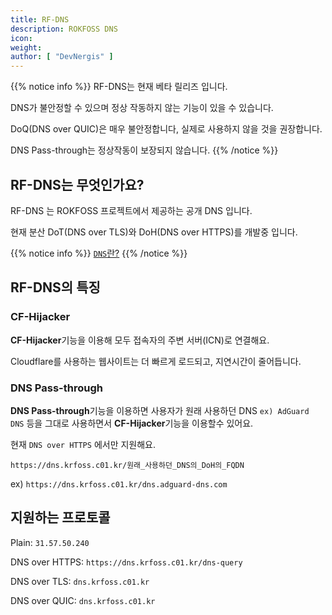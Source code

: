 ```yaml
---
title: RF-DNS
description: ROKFOSS DNS
icon:
weight:
author: [ "DevNergis" ]
---
```


{{% notice info %}}
RF-DNS는 현재 베타 릴리즈 입니다.

DNS가 불안정할 수 있으며 정상 작동하지 않는 기능이 있을 수 있습니다.

DoQ(DNS over QUIC)은 매우 불안정합니다, 실제로 사용하지 않을 것을 권장합니다.

DNS Pass-through는 정상작동이 보장되지 않습니다.
{{% /notice %}}

## RF-DNS는 무엇인가요?

RF-DNS 는 ROKFOSS 프로젝트에서 제공하는 공개 DNS 입니다.

현재 분산 DoT(DNS over TLS)와 DoH(DNS over HTTPS)를 개발중 입니다.

{{% notice info %}}
[`DNS`란?](https://www.cloudflare.com/ko-kr/learning/dns/what-is-dns/)
{{% /notice %}}

## RF-DNS의 특징

### CF-Hijacker

**CF-Hijacker**기능을 이용해 모두 접속자의 주변 서버(ICN)로 연결해요.

Cloudflare를 사용하는 웹사이트는 더 빠르게 로드되고, 지연시간이 줄어듭니다.

### DNS Pass-through

**DNS Pass-through**기능을 이용하면 사용자가 원래 사용하던 DNS `ex) AdGuard DNS` 등을 그대로 사용하면서 **CF-Hijacker**기능을 이용할수 있어요.

현재 `DNS over HTTPS` 에서만 지원해요.

`https://dns.krfoss.c01.kr/원래_사용하던_DNS의_DoH의_FQDN`

ex) `https://dns.krfoss.c01.kr/dns.adguard-dns.com`

## 지원하는 프로토콜

Plain: `31.57.50.240`

DNS over HTTPS: `https://dns.krfoss.c01.kr/dns-query`

DNS over TLS: `dns.krfoss.c01.kr`

DNS over QUIC: `dns.krfoss.c01.kr`
